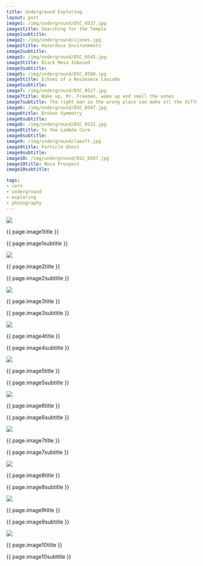 ```yaml
---
title: Underground Exploring
layout: post
image1: /img/underground/DSC_0537.jpg
image1title: Searching for the Temple
image1subtitle: 
image2: /img/underground/ijones.jpg
image2title: Hazardous Environments
image2subtitle: 
image3: /img/underground/DSC_0545.jpg
image3title: Black Mesa Inbound
image3subtitle: 
image5: /img/underground/DSC_0580.jpg
image5title: Echoes of a Resonance Cascade
image5subtitle: 
image7: /img/underground/DSC_0527.jpg
image7title: Wake up, Mr. Freeman, wake up and smell the ashes
image7subtitle: The right man in the wrong place can make all the difference in the world. 
image6: /img/underground/DSC_0547.jpg
image6title: Broken Symmetry
image6subtitle: 
image8: /img/underground/DSC_0531.jpg
image8title: To the Lambda Core
image8subtitle: 
image9: /img/underground/laeoft.jpg
image9title: Particle Ghost
image9subtitle: 
image10: /img/underground/DSC_0587.jpg
image10title: Nova Prospect
image10subtitle: 

tags:
- cern
- underground
- exploring
- photography
---
```


<div id="myCarousel" class="carousel slide">
  <!-- Carousel items -->
	<div class="carousel-inner">
		<div class="active item">
			<img class="carouselImage" src=" {{ page.image1 }}"> 
			<div class="container">
				<div class="carousel-caption">
					<p class="lead"> {{ page.image1title }}</p>
					<p class="muted"> {{ page.image1subtitle }}</p>
				</div>
			</div>
		</div>
	</div>
</div>


<div id="myCarousel" class="carousel slide">
  <!-- Carousel items -->
	<div class="carousel-inner">
		<div class="active item">
			<img class="carouselImage" src=" {{ page.image2 }}"> 
			<div class="container">
				<div class="carousel-caption">
					<p class="lead"> {{ page.image2title }}</p>
					<p class="muted"> {{ page.image2subtitle }}</p>
				</div>
			</div>
		</div>
	</div>
</div>



<div id="myCarousel" class="carousel slide">
  <!-- Carousel items -->
	<div class="carousel-inner">
		<div class="active item">
			<img class="carouselImage" src=" {{ page.image3 }}"> 
			<div class="container">
				<div class="carousel-caption">
					<p class="lead"> {{ page.image3title }}</p>
					<p class="muted"> {{ page.image3subtitle }}</p>
				</div>
			</div>
		</div>
	</div>
</div>

<div id="myCarousel" class="carousel slide">
  <!-- Carousel items -->
	<div class="carousel-inner">
		<div class="active item">
			<img class="carouselImage" src=" {{ page.image4 }}"> 
			<div class="container">
				<div class="carousel-caption">
					<p class="lead"> {{ page.image4title }}</p>
					<p class="muted"> {{ page.image4subtitle }}</p>
				</div>
			</div>
		</div>
	</div>
</div>

<div id="myCarousel" class="carousel slide">
  <!-- Carousel items -->
	<div class="carousel-inner">
		<div class="active item">
			<img class="carouselImage" src=" {{ page.image5 }}"> 
			<div class="container">
				<div class="carousel-caption">
					<p class="lead"> {{ page.image5title }}</p>
					<p class="muted"> {{ page.image5subtitle }}</p>
				</div>
			</div>
		</div>
	</div>
</div>


<div id="myCarousel" class="carousel slide">
  <!-- Carousel items -->
	<div class="carousel-inner">
		<div class="active item">
			<img class="carouselImage" src=" {{ page.image6 }}"> 
			<div class="container">
				<div class="carousel-caption">
					<p class="lead"> {{ page.image6title }}</p>
					<p class="muted"> {{ page.image6subtitle }}</p>
				</div>
			</div>
		</div>
	</div>
</div>


<div id="myCarousel" class="carousel slide">
  <!-- Carousel items -->
	<div class="carousel-inner">
		<div class="active item">
			<img class="carouselImage" src=" {{ page.image7 }}"> 
			<div class="container">
				<div class="carousel-caption">
					<p class="lead"> {{ page.image7title }}</p>
					<p class="muted"> {{ page.image7subtitle }}</p>
				</div>
			</div>
		</div>
	</div>
</div>


<div id="myCarousel" class="carousel slide">
  <!-- Carousel items -->
	<div class="carousel-inner">
		<div class="active item">
			<img class="carouselImage" src=" {{ page.image8 }}"> 
			<div class="container">
				<div class="carousel-caption">
					<p class="lead"> {{ page.image8title }}</p>
					<p class="muted"> {{ page.image8subtitle }}</p>
				</div>
			</div>
		</div>
	</div>
</div>


<div id="myCarousel" class="carousel slide">
  <!-- Carousel items -->
	<div class="carousel-inner">
		<div class="active item">
			<img class="carouselImage" src=" {{ page.image9 }}"> 
			<div class="container">
				<div class="carousel-caption">
					<p class="lead"> {{ page.image9title }}</p>
					<p class="muted"> {{ page.image9subtitle }}</p>
				</div>
			</div>
		</div>
	</div>
</div>


<div id="myCarousel" class="carousel slide">
  <!-- Carousel items -->
	<div class="carousel-inner">
		<div class="active item">
			<img class="carouselImage" src=" {{ page.image10 }}"> 
			<div class="container">
				<div class="carousel-caption">
					<p class="lead"> {{ page.image10title }}</p>
					<p class="muted"> {{ page.image10subtitle }}</p>
				</div>
			</div>
		</div>
	</div>
</div>

